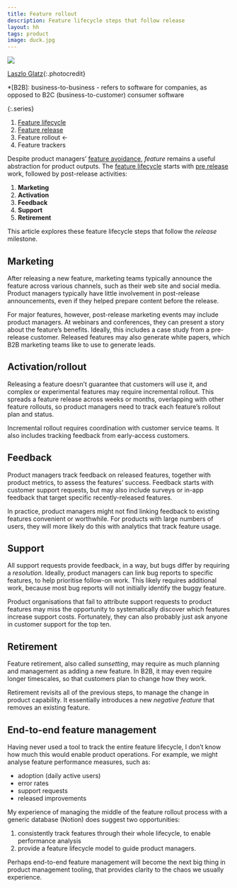 ```yaml
---
title: Feature rollout
description: Feature lifecycle steps that follow release
layout: hh
tags: product
image: duck.jpg
---
```


![](duck.jpg)

[Laszlo Glatz](https://unsplash.com/photos/hdnjx9kwgrs){:.photocredit}

*[B2B]: business-to-business - refers to software for companies, as opposed to B2C (business-to-customer) consumer software

{:.series}
1. [Feature lifecycle](feature-lifecycle)
2. [Feature release](feature-release)
3. Feature rollout ←
4. Feature trackers

Despite product managers’ [feature avoidance](feature-lifecycle#avoidance), 
_feature_ remains a useful abstraction for product outputs.
The [feature lifecycle](feature-lifecycle) starts with [pre release](feature-release)
work, followed by post-release activities:

1. **Marketing**
2. **Activation**
3. **Feedback**
4. **Support**
5. **Retirement**

This article explores these feature lifecycle steps that follow the _release_ milestone.

## Marketing

After releasing a new feature, marketing teams typically announce the feature across various channels, such as their web site and social media.
Product managers typically have little involvement in post-release announcements, even if they helped prepare content before the release.

For major features, however, post-release marketing events may include product managers.
At webinars and conferences, they can present a story about the feature’s benefits.
Ideally, this includes a case study from a pre-release customer.
Released features may also generate white papers, which B2B marketing teams like to use to generate leads.

## Activation/rollout

Releasing a feature doesn’t guarantee that customers will use it, and complex or experimental features may require incremental rollout.
This spreads a feature release across weeks or months, overlapping with other feature rollouts, so product managers need to track each feature’s rollout plan and status.

Incremental rollout requires coordination with customer service teams.
It also includes tracking feedback from early-access customers.

## Feedback

Product managers track feedback on released features, together with product metrics, to assess the features’ success.
Feedback starts with customer support requests, but may also include surveys or in-app feedback that target specific recently-released features.

In practice, product managers might not find linking feedback to existing features convenient or worthwhile.
For products with large numbers of users, they will more likely do this with analytics that track feature usage.

## Support

All support requests provide feedback, in a way, but bugs differ by requiring a _resolution_.
Ideally, product managers can link bug reports to specific features, to help prioritise follow-on work.
This likely requires additional work, because most bug reports will not initially identify the buggy feature.

Product organisations that fail to attribute support requests to product features may miss the opportunity to systematically discover which features increase support costs.
Fortunately, they can also probably just ask anyone in customer support for the top ten.

## Retirement

Feature retirement, also called _sunsetting_, may require as much planning and management as adding a new feature.
In B2B, it may even require longer timescales, so that customers plan to change how they work.

Retirement revisits all of the previous steps, to manage the change in product capability.
It essentially introduces a new _negative feature_ that removes an existing feature.

## End-to-end feature management

Having never used a tool to track the entire feature lifecycle, I don’t know how much this would enable product operations.
For example, we might analyse feature performance measures, such as:

* adoption (daily active users)
* error rates
* support requests
* released improvements

My experience of managing the middle of the feature rollout process with a generic database (Notion) does suggest two opportunities:

1. consistently track features through their whole lifecycle, to enable performance analysis
2. provide a feature lifecycle model to guide product managers.

Perhaps end-to-end feature management will become the next big thing in product management tooling, that provides clarity to the chaos we usually experience.
